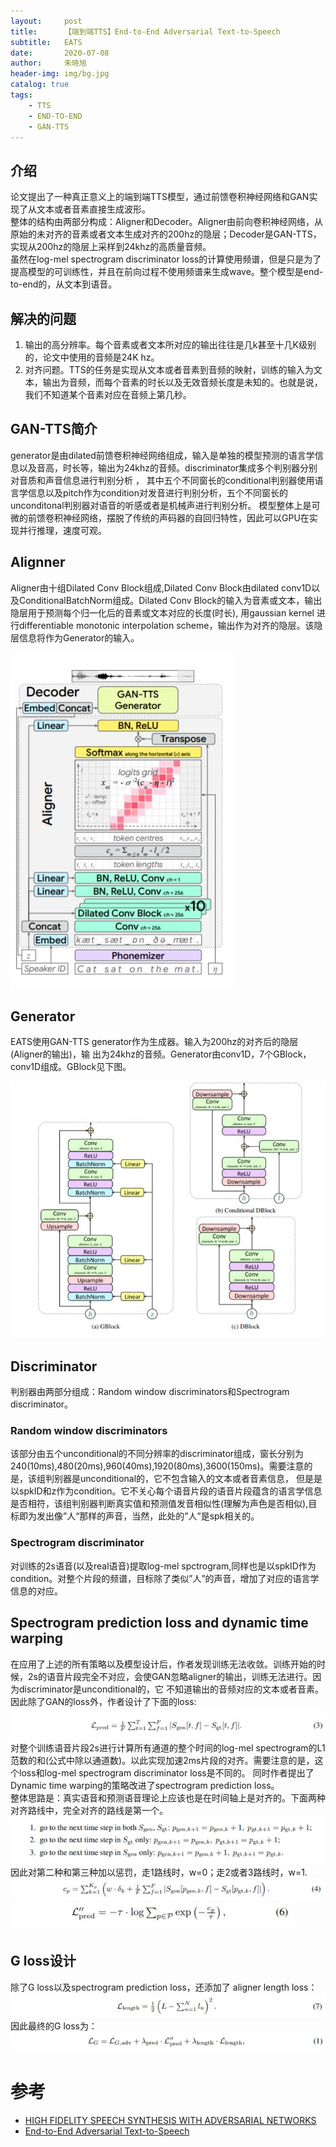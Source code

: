 ```yaml
---
layout:     post
title:      【端到端TTS】End-to-End Adversarial Text-to-Speech
subtitle:   EATS
date:       2020-07-08
author:     朱晓旭
header-img: img/bg.jpg
catalog: true
tags:
    - TTS
    - END-TO-END
    - GAN-TTS
---
```

## 介绍
论文提出了一种真正意义上的端到端TTS模型，通过前馈卷积神经网络和GAN实现了从文本或者音素直接生成波形。      
整体的结构由两部分构成：Aligner和Decoder。Aligner由前向卷积神经网络，从原始的未对齐的音素或者文本生成对齐的200hz的隐层；Decoder是GAN-TTS，实现从200hz的隐层上采样到24khz的高质量音频。     
虽然在log-mel spectrogram discriminator loss的计算使用频谱，但是只是为了提高模型的可训练性，并且在前向过程不使用频谱来生成wave。整个模型是end-to-end的，从文本到语音。

## 解决的问题
1. 输出的高分辨率。每个音素或者文本所对应的输出往往是几k甚至十几K级别的，论文中使用的音频是24K hz。           
2. 对齐问题。TTS的任务是实现从文本或者音素到音频的映射，训练的输入为文本，输出为音频，而每个音素的时长以及无效音频长度是未知的。也就是说，我们不知道某个音素对应在音频上第几秒。   

## GAN-TTS简介
generator是由dilated前馈卷积神经网络组成，输入是单独的模型预测的语言学信息以及音高，时长等，输出为24khz的音频。discriminator集成多个判别器分别对音质和声音信息进行判别分析 ，
其中五个不同窗长的conditional判别器使用语言学信息以及pitch作为condition对发音进行判别分析，五个不同窗长的unconditonal判别器对语音的听感或者是机械声进行判别分析。
模型整体上是可微的前馈卷积神经网络，摆脱了传统的声码器的自回归特性，因此可以GPU在实现并行推理，速度可观。

## Alignner
Aligner由十组Dilated Conv Block组成,Dilated Conv Block由dilated conv1D以及ConditionalBatchNorm组成。Dilated Conv Block的输入为音素或文本，输出隐层用于预测每个归一化后的音素或文本对应的长度(时长),
用gaussian kernel 进行differentiable monotonic interpolation scheme，输出作为对齐的隐层。该隐层信息将作为Generator的输入。

![](/img/eats_1.JPG)

## Generator
EATS使用GAN-TTS generator作为生成器。输入为200hz的对齐后的隐层(Aligner的输出)，输
出为24khz的音频。Generator由conv1D，7个GBlock，conv1D组成。GBlock见下图。

![](/img/eats_2.JPG)

## Discriminator
判别器由两部分组成：Random window discriminators和Spectrogram discriminator。

### Random window discriminators
该部分由五个unconditional的不同分辨率的discriminator组成，窗长分别为240(10ms),480(20ms),960(40ms),1920(80ms),3600(150ms)。需要注意的是，该组判别器是unconditional的，它不包含输入的文本或者音素信息，
但是是以spkID和z作为condition。它不关心每个语音片段的语音片段蕴含的语言学信息是否相符，该组判别器判断真实值和预测值发音相似性(理解为声色是否相似),目标即为发出像”人“那样的声音，当然，此处的”人”是spk相关的。

### Spectrogram discriminator
对训练的2s语音(以及real语音)提取log-mel spctrogram,同样也是以spkID作为condition。对整个片段的频谱，目标除了类似”人”的声音，增加了对应的语言学信息的对应。

## Spectrogram prediction loss and dynamic time warping
在应用了上述的所有策略以及模型设计后，作者发现训练无法收敛。训练开始的时候，2s的语音片段完全不对应，会使GAN忽略aligner的输出，训练无法进行。因为discriminator是unconditional的，它
不知道输出的音频对应的文本或者音素。因此除了GAN的loss外，作者设计了下面的loss:
![](/img/eats_3.JPG)
对整个训练语音片段2s进行计算所有通道的整个时间的log-mel spectrogram的L1范数的和(公式中除以通道数)。以此实现加速2ms片段的对齐。需要注意的是，这个loss和log-mel spectrogram discriminator loss是不同的。
同时作者提出了Dynamic time warping的策略改进了spectrogram prediction loss。      
整体思路是：真实语音和预测语音理论上应该也是在时间轴上是对齐的。下面两种对齐路线中，完全对齐的路线是第一个。    
![](/img/eats_4.JPG)
因此对第二种和第三种加以惩罚，走1路线时，w=0；走2或者3路线时，w=1.   
![](/img/eats_5.JPG)
![](/img/eats_6.JPG)
## G loss设计
除了G loss以及spectrogram prediction loss，还添加了 aligner length loss：
![](/img/eats_7.JPG)
因此最终的G loss为：
![](/img/eats_8.JPG)

# 参考 
- [HIGH FIDELITY SPEECH SYNTHESIS WITH ADVERSARIAL NETWORKS](https://arxiv.org/pdf/1909.11646.pdf)
- [End-to-End Adversarial Text-to-Speech](https://arxiv.org/pdf/2006.03575.pdf)
